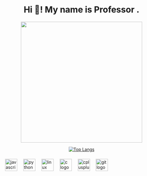 <br clear="both">

<h1 align="center">Hi 👋! My name is Professor .</h1>
 
###

<div align="center">
  
  <img width=400 src='https://github-readme-stats.vercel.app/api?username=professor-lab&theme=vue-dark&show_icons=true&hide_border=true&count_private=true' />
  
  [![Top Langs](https://github-readme-stats.vercel.app/api/top-langs/?username=professor-lab\&layout=pie)](https://github.com/professor-lab/github-readme-stats)



</div>

###

<div align="left">
  <img src="https://cdn.jsdelivr.net/gh/devicons/devicon/icons/javascript/javascript-original.svg" height="40" alt="javascript logo"  />
  <img width="12" />

  <img src="https://skillicons.dev/icons?i=python" height="40" alt="python logo"  />
  <img width="12" />
  <img src="https://skillicons.dev/icons?i=linux" height="40" alt="linux logo"  />
  <img width="12" />
  <img src="https://cdn.simpleicons.org/c/A8B9CC" height="40" alt="c logo"  />
  <img width="12" />
  <img src="https://cdn.simpleicons.org/c++/00599C" height="40" alt="cplusplus logo"  />
  <img width="12" />
  <img src="https://cdn.simpleicons.org/git/F05032" height="40" alt="git logo"  />

 
</div>


